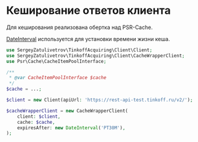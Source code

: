 # Кеширование ответов клиента

Для кеширования реализована обертка над PSR-Cache.

[DateInterval](https://www.php.net/manual/ru/dateinterval.construct.php) используется для установки времени жизни кеша.

```php
use SergeyZatulivetrov\TinkoffAcquiring\Client\Client;
use SergeyZatulivetrov\TinkoffAcquiring\Client\CacheWrapperClient;
use Psr\Cache\CacheItemPoolInterface;

/**
 * @var CacheItemPoolInterface $cache
 */
$cache = ...;

$client = new Client(apiUrl: 'https://rest-api-test.tinkoff.ru/v2/');

$cacheWrapperClient = new CacheWrapperClient(
    client: $client,
    cache: $cache,
    expiresAfter: new DateInterval('PT30M'),
);
```